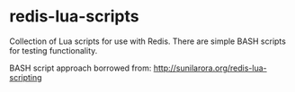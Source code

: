 redis-lua-scripts
=================

Collection of Lua scripts for use with Redis.  There are simple BASH scripts
for testing functionality.

BASH script approach borrowed from: http://sunilarora.org/redis-lua-scripting
